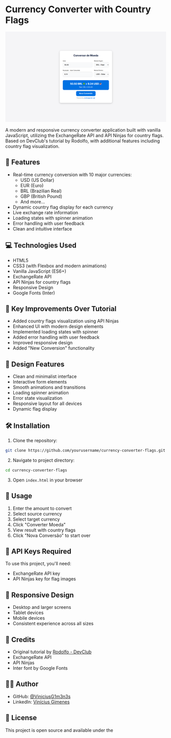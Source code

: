 # Currency Converter with Country Flags

![Currency Converter Preview](preview.png)

A modern and responsive currency converter application built with vanilla JavaScript, utilizing the ExchangeRate API and API Ninjas for country flags. Based on DevClub's tutorial by Rodolfo, with additional features including country flag visualization.

## 🚀 Features

- Real-time currency conversion with 10 major currencies:
  - USD (US Dollar)
  - EUR (Euro)
  - BRL (Brazilian Real)
  - GBP (British Pound)
  - And more...
- Dynamic country flag display for each currency
- Live exchange rate information
- Loading states with spinner animation
- Error handling with user feedback
- Clean and intuitive interface

## 💻 Technologies Used

- HTML5
- CSS3 (with Flexbox and modern animations)
- Vanilla JavaScript (ES6+)
- ExchangeRate API
- API Ninjas for country flags
- Responsive Design
- Google Fonts (Inter)

## 🌟 Key Improvements Over Tutorial

- Added country flags visualization using API Ninjas
- Enhanced UI with modern design elements
- Implemented loading states with spinner
- Added error handling with user feedback
- Improved responsive design
- Added "New Conversion" functionality

## 🎨 Design Features

- Clean and minimalist interface
- Interactive form elements
- Smooth animations and transitions
- Loading spinner animation
- Error state visualization
- Responsive layout for all devices
- Dynamic flag display

## 🛠️ Installation

1. Clone the repository:
```bash
git clone https://github.com/yourusername/currency-converter-flags.git
```

2. Navigate to project directory:
```bash
cd currency-converter-flags
```

3. Open `index.html` in your browser

## 🔧 Usage

1. Enter the amount to convert
2. Select source currency
3. Select target currency
4. Click "Converter Moeda"
5. View result with country flags
6. Click "Nova Conversão" to start over

## 🔑 API Keys Required

To use this project, you'll need:
- ExchangeRate API key
- API Ninjas key for flag images

## 📱 Responsive Design

- Desktop and larger screens
- Tablet devices
- Mobile devices
- Consistent experience across all sizes

## 🙏 Credits

- Original tutorial by [Rodolfo - DevClub](https://www.youtube.com/watch?v=RBRybGiw6KM)
- ExchangeRate API
- API Ninjas
- Inter font by Google Fonts

## 👨‍💻 Author

- GitHub: [@ViniciusG1m3n3s](https://github.com/ViniciusG1m3n3s)
- LinkedIn: [Vinícius Gimenes](http://www.linkedin.com/in/vinícius-gimenes-7bba93199)

## 📝 License

This project is open source and available under the
